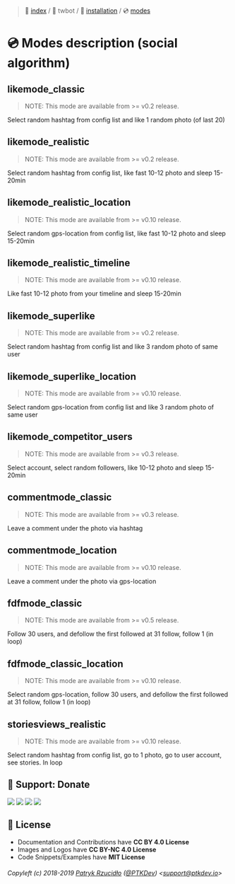 > 📌 [index](../../../README.md) / 🐣 twbot / 💾 [installation](../../installation/README.md) / 💿 [modes](README.md)

# 💿 Modes description (social algorithm)
## likemode_classic
> NOTE: This mode are available from >= v0.2 release.

Select random hashtag from config list and like 1 random photo (of last 20)


## likemode_realistic
> NOTE: This mode are available from >= v0.2 release.

Select random hashtag from config list, like fast 10-12 photo and sleep 15-20min


## likemode_realistic_location
> NOTE: This mode are available from >= v0.10 release.

Select random gps-location from config list, like fast 10-12 photo and sleep 15-20min


## likemode_realistic_timeline
> NOTE: This mode are available from >= v0.10 release.

Like fast 10-12 photo from your timeline and sleep 15-20min


## likemode_superlike
> NOTE: This mode are available from >= v0.2 release.

Select random hashtag from config list and like 3 random photo of same user


## likemode_superlike_location
> NOTE: This mode are available from >= v0.10 release.

Select random gps-location from config list and like 3 random photo of same user


## likemode_competitor_users
> NOTE: This mode are available from >= v0.3 release.

Select account, select random followers, like 10-12 photo and sleep 15-20min


## commentmode_classic
> NOTE: This mode are available from >= v0.3 release.

Leave a comment under the photo via hashtag


## commentmode_location
> NOTE: This mode are available from >= v0.10 release.

Leave a comment under the photo via gps-location


## fdfmode_classic
> NOTE: This mode are available from >= v0.5 release.

Follow 30 users, and defollow the first followed at 31 follow, follow 1 (in loop)


## fdfmode_classic_location
> NOTE: This mode are available from >= v0.10 release.

Select random gps-location, follow 30 users, and defollow the first followed at 31 follow, follow 1 (in loop)


## storiesviews_realistic
> NOTE: This mode are available from >= v0.10 release.

Select random hashtag from config list, go to 1 photo, go to user account, see stories. In loop


## 🎁 Support: Donate
[![](https://img.shields.io/badge/donate-paypal-005EA6.svg)](http://paypal.ptkdev.io) [![](https://img.shields.io/badge/donate-patreon-F87668.svg)](http://patreon.ptkdev.io) [![](https://img.shields.io/badge/donate-opencollective-5DA4F9.svg)](http://opencollective.ptkdev.io) [![](https://img.shields.io/badge/buy%20me-coffee-4B788C.svg)](http://coffee.ptkdev.io)

## 💫 License
* Documentation and Contributions have **CC BY 4.0 License**
* Images and Logos have **CC BY-NC 4.0 License**
* Code Snippets/Examples have **MIT License**

###### Copyleft (c) 2018-2019 [Patryk Rzucidło](https://ptk.dev) ([@PTKDev](https://twitter.com/ptkdev)) <[support@ptkdev.io](mailto:support@ptkdev.io)>